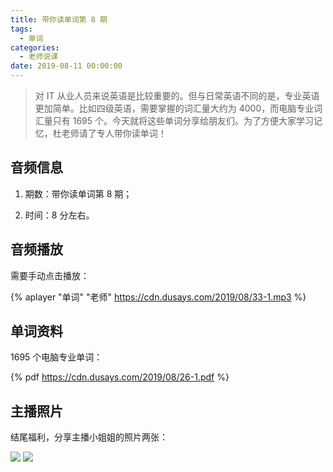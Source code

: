 ```yaml
---
title: 带你读单词第 8 期
tags:
  - 单词
categories:
  - 老师说课
date: 2019-08-11 00:00:00
---
```


> 对 IT 从业人员来说英语是比较重要的。但与日常英语不同的是，专业英语更加简单。比如四级英语，需要掌握的词汇量大约为 4000，而电脑专业词汇量只有 1695 个。今天就将这些单词分享给朋友们。为了方便大家学习记忆，杜老师请了专人带你读单词！

<!-- more -->

## 音频信息

1. 期数：带你读单词第 8 期；

2. 时间：8 分左右。

## 音频播放

需要手动点击播放：

{% aplayer "单词" "老师" https://cdn.dusays.com/2019/08/33-1.mp3 %}

## 单词资料

1695 个电脑专业单词：

{% pdf https://cdn.dusays.com/2019/08/26-1.pdf %}

## 主播照片

结尾福利，分享主播小姐姐的照片两张：

![](https://cdn.dusays.com/2019/08/33-1.jpg)
![](https://cdn.dusays.com/2019/08/33-2.jpg)